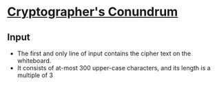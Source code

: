 # [Cryptographer's Conundrum](https://open.kattis.com/problems/conundrum)
## Input
- The first and only line of input contains the cipher text on the whiteboard.
- It consists of at-most 300 upper-case characters, and its length is a multiple of 3